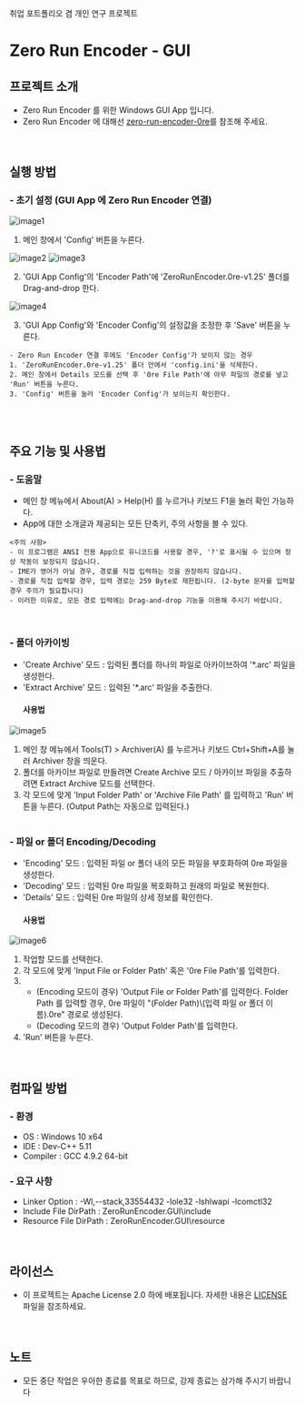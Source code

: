 취업 포트폴리오 겸 개인 연구 프로젝트

# Zero Run Encoder - GUI
## 프로젝트 소개
- Zero Run Encoder 를 위한 Windows GUI App 입니다.
- Zero Run Encoder 에 대해선 [zero-run-encoder-0re](https://github.com/sch1991/zero-run-encoder-0re)를 참조해 주세요.
<br><br><br>

## 실행 방법
### - 초기 설정 (GUI App 에 Zero Run Encoder 연결)
![image1](https://github.com/user-attachments/assets/5aecb43b-ac14-4fe8-b0fe-69e68028c88f)

1. 메인 창에서 'Config' 버튼을 누른다.

![image2](https://github.com/user-attachments/assets/fb7419cd-0580-4d4a-ae88-5a9a7c1a19f6)
![image3](https://github.com/user-attachments/assets/f744eb79-4d7a-40a6-bd02-a854aeb36456)

2. 'GUI App Config'의 'Encoder Path'에 'ZeroRunEncoder.0re-v1.25' 폴더를 Drag-and-drop 한다.

![image4](https://github.com/user-attachments/assets/57cdb2d5-ab6e-4193-8427-9f8aec4d75c1)

3. 'GUI App Config'와 'Encoder Config'의 설정값을 조정한 후 'Save' 버튼을 누른다.
```
- Zero Run Encoder 연결 후에도 'Encoder Config'가 보이지 않는 경우
1. 'ZeroRunEncoder.0re-v1.25' 폴더 안에서 'config.ini'을 삭제한다.
2. 메인 창에서 Details 모드를 선택 후 '0re File Path'에 아무 파일의 경로를 넣고 'Run' 버튼을 누른다.
3. 'Config' 버튼을 눌러 'Encoder Config'가 보이는지 확인한다.
```
<br><br>

## 주요 기능 및 사용법
### - 도움말
- 메인 창 메뉴에서 About(A) > Help(H) 를 누르거나 키보드 F1을 눌러 확인 가능하다.
- App에 대한 소개글과 제공되는 모든 단축키, 주의 사항을 볼 수 있다.
```
<주의 사항>
- 이 프로그램은 ANSI 전용 App으로 유니코드를 사용할 경우, '?'로 표시될 수 있으며 정상 작동이 보장되지 않습니다.
- IME가 영어가 아닐 경우, 경로를 직접 입력하는 것을 권장하지 않습니다.
- 경로를 직접 입력할 경우, 입력 경로는 259 Byte로 제한됩니다. (2-byte 문자를 입력할 경우 주의가 필요합니다)
- 이러한 이유로, 모든 경로 입력에는 Drag-and-drop 기능을 이용해 주시기 바랍니다.
```
<br>

### - 폴더 아카이빙
- 'Create Archive' 모드 : 입력된 폴더를 하나의 파일로 아카이브하여 '*.arc' 파일을 생성한다.
- 'Extract Archive' 모드 : 입력된 '*.arc' 파일을 추출한다.
  #### 사용법
![image5](https://github.com/user-attachments/assets/0a25ecda-0eb8-40af-9a1f-689d0cc0d7ba)
1. 메인 창 메뉴에서 Tools(T) > Archiver(A) 를 누르거나 키보드 Ctrl+Shift+A를 눌러 Archiver 창을 띄운다.
2. 폴더를 아카이브 파일로 만들려면 Create Archive 모드 / 아카이브 파일을 추출하려면 Extract Archive 모드를 선택한다.
3. 각 모드에 맞게 'Input Folder Path' or 'Archive File Path' 를 입력하고 'Run' 버튼을 누른다. (Output Path는 자동으로 입력된다.)
<br><br>

### - 파일 or 폴더 Encoding/Decoding
- 'Encoding' 모드 : 입력된 파일 or 폴더 내의 모든 파일을 부호화하여 0re 파일을 생성한다.
- 'Decoding' 모드 : 입력된 0re 파일을 복호화하고 원래의 파일로 복원한다.
- 'Details' 모드 : 입력된 0re 파일의 상세 정보를 확인한다.
  #### 사용법
![image6](https://github.com/user-attachments/assets/5c8e4844-4cdf-4b3c-93c7-06bc86844dcf)
1. 작업할 모드를 선택한다.
2. 각 모드에 맞게 'Input File or Folder Path' 혹은 '0re File Path'를 입력한다.
3. - (Encoding 모드이 경우) 'Output File or Folder Path'를 입력한다. Folder Path 를 입력할 경우, 0re 파일이 "(Folder Path)\\(입력 파일 or 폴더 이름).0re" 경로로 생성된다.
   - (Decoding 모드의 경우) 'Output Folder Path'를 입력한다.
4. 'Run' 버튼을 누른다.
<br><br><br>

## 컴파일 방법
### - 환경
- OS : Windows 10 x64
- IDE : Dev-C++ 5.11
- Compiler : GCC 4.9.2 64-bit
### - 요구 사항
- Linker Option : -Wl,--stack,33554432 -lole32 -lshlwapi -lcomctl32
- Include File DirPath : ZeroRunEncoder.GUI\include
- Resource File DirPath : ZeroRunEncoder.GUI\resource
<br><br><br>

## 라이선스
- 이 프로젝트는 Apache License 2.0 하에 배포됩니다. 자세한 내용은 [LICENSE](LICENSE) 파일을 참조하세요.
<br><br><br>

## 노트
- 모든 중단 작업은 우아한 종료를 목표로 하므로, 강제 종료는 삼가해 주시기 바랍니다
